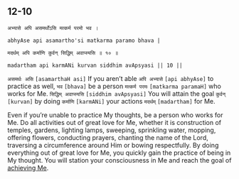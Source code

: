 ## 12-10


```shloka-sa
अभ्यासे अपि असमर्थोऽसि मत्कर्म परमो भव ।
```
```shloka-sa-hk
abhyAse api asamartho'si matkarma paramo bhava |
```
```shloka-sa
मदर्थम् अपि कर्माणि कुर्वन् सिद्धिम् अवाप्स्यसि ॥ १० ॥
```
```shloka-sa-hk
madartham api karmANi kurvan siddhim avApsyasi || 10 ||
```

`असमर्थः असि` `[asamarthaH asi]` If you aren’t able `अपि अभ्यासे` `[api abhyAse]` to practice as well, `भव` `[bhava]` be a person `मत्कर्म परमः` `[matkarma paramaH]` who works for Me. `सिद्धिम् अवाप्स्यसि` `[siddhim avApsyasi]` You will attain the goal `कुर्वन्` `[kurvan]` by doing `कर्माणि` `[karmANi]` your actions `मदर्थम्` `[madartham]` for Me.

Even if you’re unable to practice My thoughts, be a person who works for Me. Do all activities out of great love for Me, whether it is construction of temples, gardens, lighting lamps, sweeping, sprinkling water, mopping, offering flowers, conducting prayers, chanting the name of the Lord, traversing a circumference around Him or bowing respectfully. 
By doing everything out of great love for Me, you quickly gain the practice of being in My thought. You will station your consciousness in Me and reach the goal of [achieving Me](Moksha).

